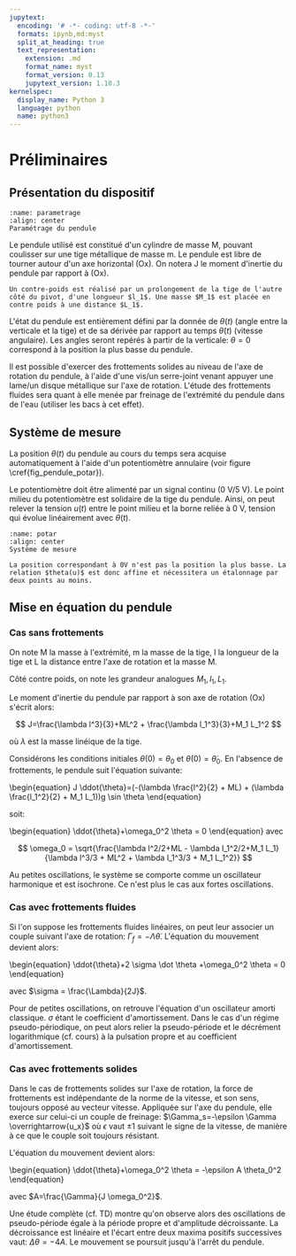 ```yaml
---
jupytext:
  encoding: '# -*- coding: utf-8 -*-'
  formats: ipynb,md:myst
  split_at_heading: true
  text_representation:
    extension: .md
    format_name: myst
    format_version: 0.13
    jupytext_version: 1.10.3
kernelspec:
  display_name: Python 3
  language: python
  name: python3
---
```


# Préliminaires

## Présentation du dispositif

```{figure} ./images/Mecanique_Pendule.jpg
:name: parametrage
:align: center
Paramétrage du pendule
```

Le pendule utilisé est constitué d'un cylindre de masse M, pouvant coulisser sur une tige métallique de masse m. Le pendule est libre de tourner autour d'un axe horizontal (Ox). On notera J le moment d'inertie du pendule par rapport à (Ox).

````{note} 
Un contre-poids est réalisé par un prolongement de la tige de l'autre côté du pivot, d'une longueur $l_1$. Une masse $M_1$ est placée en contre poids à une distance $L_1$.

````

L'état du pendule est entièrement défini par la donnée de $\theta(t)$ (angle entre la verticale et la tige) et de sa dérivée par rapport au temps $\dot \theta(t)$ (vitesse angulaire). Les angles seront repérés à partir de la verticale: $\theta=0$ correspond à la position la plus basse du pendule.

Il est possible d'exercer des frottements solides au niveau de l'axe de rotation du pendule, à l'aide d'une vis/un serre-joint venant appuyer une lame/un disque métallique sur l'axe de rotation. L'étude des frottements fluides sera quant à elle menée par freinage de l'extrémité du pendule dans de l'eau (utiliser les bacs à cet effet).

## Système de mesure
La position $\theta(t)$ du pendule au cours du temps sera acquise automatiquement à l'aide d'un potentiomètre annulaire (voir figure \cref{fig_pendule_potar}).

Le potentiomètre doit être alimenté par un signal continu (0 V/5 V). Le  point milieu du potentiomètre est solidaire de la tige du pendule. Ainsi, on peut relever la tension $u(t)$ entre le point milieu et la borne reliée à 0 V, tension qui évolue linéairement avec $\theta(t)$.

```{figure} ./images/Mecanique_Pendule_Potentiometre.jpg
:name: potar
:align: center
Système de mesure
```

```{note}
La position correspondant à 0V n'est pas la position la plus basse. La relation $theta(u)$ est donc affine et nécessitera un étalonnage par deux points au moins.

```

## Mise en équation du pendule

### Cas sans frottements
On note M la masse à l'extrémité, m la masse de la tige, l la longueur de la tige et L la distance entre l'axe de rotation et la masse M. 

Côté contre poids, on note les grandeur analogues $M_1, l_1, L_1$.

Le moment d'inertie du pendule par rapport à son axe de rotation (Ox) s'écrit alors:

$$
  J=\frac{\lambda l^3}{3}+ML^2 + \frac{\lambda l_1^3}{3}+M_1 L_1^2
$$

où $\lambda$ est la masse linéique de la tige.

Considérons les conditions initiales $\theta(0)=\theta_0$ et $\dot \theta(0)=\dot \theta_0$. En l'absence de frottements, le pendule suit l'équation suivante:

\begin{equation}
  J \ddot{\theta}=(-(\lambda \frac{l^2}{2} + ML) + (\lambda \frac{l_1^2}{2} + M_1 L_1))g \sin \theta
\end{equation}

soit:

\begin{equation}
  \ddot{\theta}+\omega_0^2 \theta = 0
\end{equation}
avec  

$$
\omega_0 = \sqrt{\frac{\lambda l^2/2+ML - \lambda l_1^2/2+M_1 L_1}{\lambda l^3/3 + ML^2 + \lambda l_1^3/3 + M_1 L_1^2}}
$$

Au petites oscillations, le système se comporte comme un oscillateur harmonique et est isochrone. Ce n'est plus le cas aux fortes oscillations.

### Cas avec frottements fluides
Si l'on suppose les frottements fluides linéaires, on peut leur associer un couple suivant l'axe de rotation: $\Gamma_f =-\Lambda \dot \theta$. L'équation du mouvement devient alors:

\begin{equation}
  \ddot{\theta}+2 \sigma \dot \theta +\omega_0^2 \theta = 0
\end{equation}

avec $\sigma = \frac{\Lambda}{2J}$.

Pour de petites oscillations, on retrouve l'équation d'un oscillateur amorti classique. $\sigma$ étant le coefficient d'amortissement. Dans le cas d'un régime pseudo-périodique, on peut alors relier la pseudo-période et le décrément logarithmique (cf. cours) à la pulsation propre et au coefficient d'amortissement.

### Cas avec frottements solides
Dans le cas de frottements solides sur l'axe de rotation, la force de frottements est indépendante de la norme de la vitesse, et son sens, toujours opposé au vecteur vitesse. Appliquée sur l'axe du pendule, elle exerce sur celui-ci un couple de freinage: $\Gamma_s=-\epsilon \Gamma \overrightarrow{u_x}$ où $\epsilon$ vaut $\pm 1$ suivant le signe de la vitesse, de manière à ce que le couple soit toujours résistant.

L'équation du mouvement devient alors:

\begin{equation}
  \ddot{\theta}+\omega_0^2 \theta = -\epsilon A \theta_0^2
\end{equation}

avec $A=\frac{\Gamma}{J \omega_0^2}$.

Une étude complète (cf. TD) montre qu'on observe alors des oscillations de pseudo-période égale à la période propre et d'amplitude décroissante. La décroissance est linéaire et l'écart entre deux maxima positifs successives vaut: $\Delta\theta=-4A$. Le mouvement se poursuit jusqu'à l'arrêt du pendule.